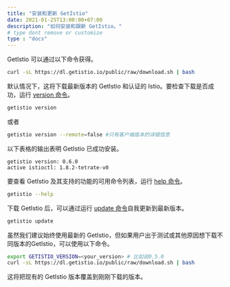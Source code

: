 ```yaml
---
title: "安装和更新 GetIstio"
date: 2021-01-25T13:00:00+07:00
description: "如何安装和跟新 GetIstio。"
# type dont remove or customize
type : "docs"
---
```


GetIstio 可以通过以下命令获得。

```sh
curl -sL https://dl.getistio.io/public/raw/download.sh | bash
```

默认情况下，这将下载最新版本的 GetIstio 和认证的 Istio。要检查下载是否成功，运行  [version 命令](/getistio-cli/reference/getistio_version)。

```sh
getistio version
```

或者

```sh
getistio version --remote=false #只有客户端版本的详细信息
```

以下表格的输出表明 GetIstio 已成功安装。

```text
getistio version: 0.6.0
active istioctl: 1.8.2-tetrate-v0
```

要查看 GetIstio 及其支持的功能的可用命令列表，运行 [help 命令](/getistio-cli/reference/getistio_help)。

```sh
getistio --help
```

下载 GetIstio 后，可以通过运行 [update 命令](/getistio-cli/reference/getistio_update)自我更新到最新版本。

```sh
getistio update
```

虽然我们建议始终使用最新的 GetIstio，但如果用户出于测试或其他原因想下载不同版本的GetIstio，可以使用以下命令。


```sh
export GETISTIO_VERSION=<your_version> # 比如说0.5.0
curl -sL https://dl.getistio.io/public/raw/download.sh | bash
```

这将把现有的 GetIstio 版本覆盖到刚刚下载的版本。

